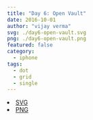 ```yaml
---
title: "Day 6: Open Vault"
date: 2016-10-01
author: "vijay verma"
svg: ./day6-open-vault.svg
png: ./day6-open-vault.png
featured: false
category:
  - iphone
tags:
  - dot
  - grid
  - single
---
```

<li><a href="./day6-open-vault.svg" download className="btn-svg">SVG</a></li>
<li><a href="/day6-open-vault.png" download className="btn-png">PNG</a></li>
